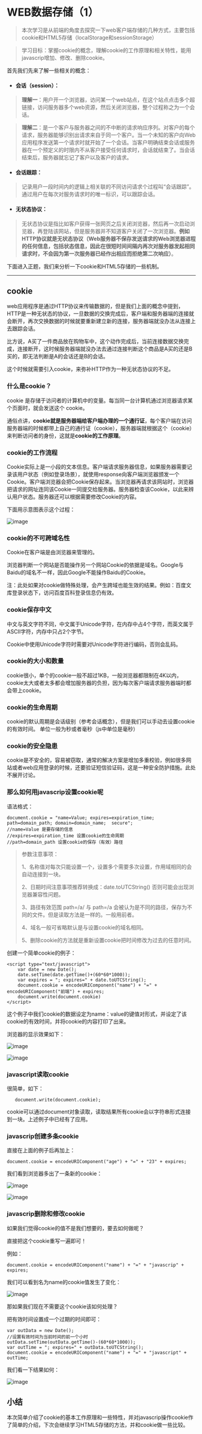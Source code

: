 # WEB数据存储（1）
> 本次学习是从前端的角度去探究一下web客户端存储的几种方式，主要包括cookie和HTML5存储（localStorage和sessionStorage）

> 学习目标：掌握cookie的概念，理解cookie的工作原理和相关特性，能用javascrip增加、修改、删除cookie。


首先我们先来了解一些相关的概念：
- #### 会话（session）：

>  **理解一**：用户开一个浏览器，访问某一个web站点，在这个站点点击多个超链接，访问服务器多个web资源，然后关闭浏览器，整个过程称之为一个会话。


> **理解二**：是一个客户与服务器之间的不中断的请求响应序列。对客户的每个请求，服务器能够识别出请求来自于同一个客户。当一个未知的客户向Web应用程序发送第一个请求时就开始了一个会话。当客户明确结束会话或服务器在一个预定义的时限内不从客户接受任何请求时，会话就结束了。当会话结束后，服务器就忘记了客户以及客户的请求。

- #### 会话跟踪：

> 记录用户一段时间内的逻辑上相关联的不同访问请求个过程叫“会话跟踪”。通过用户在每次对服务请求时的唯一标识，可以跟踪会话。

- #### 无状态协议：

 > 无状态协议是指比如客户获得一张网页之后关闭浏览器，然后再一次启动浏览器，再登陆该网站，但是服务器并不知道客户关闭了一次浏览器。**例如HTTP协议就是无状态协议（Web服务器不保存发送请求的Web浏览器进程的任何信息，包括状态信息，因此在很短时间间隔内再次对服务器发起相同请求时，不会因为第一次服务器已经作出相应而拒绝第二次响应）**。
 
 下面进入正题，我们来分析一下cookie和HTML5存储的一些机制。
 
 

---

 
 ## cookie
 web应用程序是通过HTTP协议来传输数据的，但是我们上面的概念中提到，HTTP是一种无状态的协议，一旦数据的交换完成后，客户端和服务器端的连接就会断开，再次交换数据的时候就要重新建立新的连接，服务器端就没办法从连接上去跟踪会话。
 
 比方说，A买了一件商品放在购物车中，这个动作完成后，当前连接数据交换完成，连接断开，这时候服务器端就没办法去通过连接判断这个商品是A买的还是B买的，即无法判断是A的会话还是B的会话。
 
 这个时候就需要引入cookie，来弥补HTTP作为一种无状态协议的不足。
 
 ### 什么是cookie？
 cookie 是存储于访问者的计算机中的变量。每当同一台计算机通过浏览器请求某个页面时，就会发送这个 cookie。
 
 通俗点讲，**cookie就是服务器端给客户端办理的一个通行证**，每个客户端在访问服务器端的时候都带上自己的通行证（cookie），服务器端就根据这个（cookie）来判断访问者的身份，这就是**cookie的工作原理**。
 
 ### cookie的工作流程
 
 Cookie实际上是一小段的文本信息。客户端请求服务器信息，如果服务器需要记录该用户状态（例如登录场景），就使用response向客户端浏览器颁发一个Cookie。客户端浏览器会把Cookie保存起来。当浏览器再请求该网站时，浏览器把请求的网址连同该Cookie一同提交给服务器。服务器检查该Cookie，以此来辨认用户状态。服务器还可以根据需要修改Cookie的内容。
 
 下面用示意图表示这个过程：
 
 ![image](https://github.com/Modest-hippo/JS_Learning/blob/master/webStorage/img/eg.png?raw=true)
 
 ### cookie的不可跨域名性
 
 Cookie在客户端是由浏览器来管理的。
 
 浏览器判断一个网站是否能操作另一个网站Cookie的依据是域名。Google与Baidu的域名不一样，因此Google不能操作Baidu的Cookie。
 
 注：此处如果对cookie做特殊处理，会产生跨域也能生效的结果。例如：百度文库登录状态下，访问百度百科登录信息仍有效。
 
 ### cookie保存中文
 
 中文与英文字符不同，中文属于Unicode字符，在内存中占4个字符，而英文属于ASCII字符，内存中只占2个字节。
 
 Cookie中使用Unicode字符时需要对Unicode字符进行编码，否则会乱码。
 
 ### cookie的大小和数量
 cookie很小，单个的cookie一般不超过1KB，一般浏览器都限制在4K以内，cookie太大或者太多都会增加服务器的负担，因为每次客户端请求服务器端时都会带上cookie。
 
 ### cookie的生命周期
 cookie的默认周期是会话级别（参考会话概念），但是我们可以手动去设置cookie的有效时间。 单位一般为秒或者毫秒（js中单位是毫秒）
 
 ### cookie的安全隐患
 cookie是不安全的，容易被窃取，通常的解决方案是增加多重校验，例如很多网站或者web应用登录的时候，还要验证短信验证码，这是一种安全防护措施。此处不展开讨论。
 
 ### 那么如何用javascrip设置cookie呢
 
 语法格式：
 
 
```
document.cookie = "name=Value; expires=expiration_time; path=domain_path; domain=domain_name;  secure";
//name=Value 是要存储的信息
//expires=expiration_time 设置cookie的生命周期
//path=domain_path 设置cookie的保存（有效）路径

```

> 参数注意事项：
> 
> 1、名称值对每次只能设置一个，设置多个需要多次设置，作用域相同的会自动连接到一块。
> 
> 2、日期时间注意事项推荐转换成：date.toUTCString() 否则可能会出现浏览器兼容性问题。
> 
> 3、路径有效范围 path=/a/ 与 path=/a 会被认为是不同的路径，保存为不同的文件。但是读取方法是一样的。一般用前者。
> 
> 4、域名一般可省略默认是与设置cookie的域名相同。
> 
> 5、删除cookie的方法就是重新设置cookie把时间修改为过去的任意时间。


创建一个简单cookie的例子：

```
<script type="text/javascript">
	var date = new Date();
	date.setTime(date.getTime()+(60*60*1000));
	var expires = "; expires=" + date.toUTCString(); 
	document.cookie = encodeURIComponent("name") + "=" + encodeURIComponent("前端") + expires;
	document.write(document.cookie)
</script>
```
这个例子中我们cookie的数据设定为name：value的键值对形式，并设定了该cookie的有效时间，并将cookie的内容打印了出来。

浏览器的显示效果如下：

![image](https://github.com/Modest-hippo/JS_Learning/blob/master/webStorage/img/cookie1.png?raw=true)

![image](https://github.com/Modest-hippo/JS_Learning/blob/master/webStorage/img/cookie2.png?raw=true)




### javascript读取cookie

很简单，如下：


```
   document.write(document.cookie);

```
cookie可以通过document对象读取，读取结果所有cookie会以字符串形式连接到一块。上述例子中已经有了应用。

### javascrip创建多条cookie

直接在上面的例子后再加上：

```
document.cookie = encodeURIComponent("age") + "=" + "23" + expires;
```
我们看到浏览器多出了一条新的cookie：

![image](https://github.com/Modest-hippo/JS_Learning/blob/master/webStorage/img/cookie3.png?raw=true)

![image](https://github.com/Modest-hippo/JS_Learning/blob/master/webStorage/img/cookie4.png?raw=true)

### javascrip删除和修改cookie
如果我们觉得cookie的值不是我们想要的，要去如何做呢？

直接把这个cookie重写一遍即可！

例如：

```
document.cookie = encodeURIComponent("name") + "=" + "javascrip" + expires;
```

我们可以看到名为name的cookie值发生了变化：

![image](https://github.com/Modest-hippo/JS_Learning/blob/master/webStorage/img/cookie5.png?raw=true)

那如果我们现在不需要这个cookie该如何处理？

把有效时间设置成一个过期的时间即可：


```
var outData = new Date();	
//设置有效时间为当前时间的前一个小时
outData.setTime(outData.getTime()-(60*60*1000));		
var outTime = "; expires=" + outData.toUTCString(); 
document.cookie = encodeURIComponent("name") + "=" + "javascript" + outTime;
```
我们看一下结果如何：

![image](https://github.com/Modest-hippo/JS_Learning/blob/master/webStorage/img/cookie6.png?raw=true)





## 小结
本次简单介绍了cookie的基本工作原理和一些特性，并对javascrip操作cookie作了简单的介绍，下次会继续学习HTML5存储的方法，并和cookie做一些比较。
